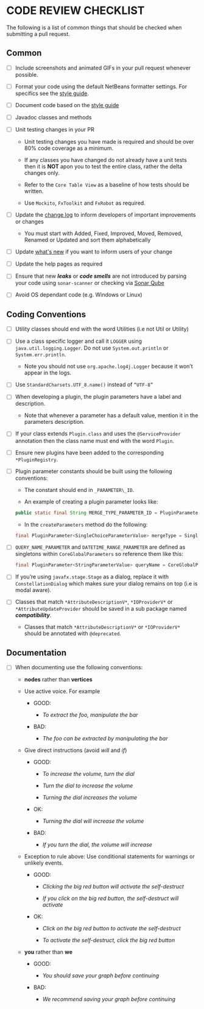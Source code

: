 # CODE REVIEW CHECKLIST

The following is a list of common things that should be checked when
submitting a pull request.


## Common

- [ ] Include screenshots and animated GIFs in your pull request
    whenever possible.

- [ ] Format your code using the default NetBeans formatter settings.
    For specifics see the [style guide](STYLE_GUIDELINES.md).

- [ ] Document code based on the [style guide](STYLE_GUIDELINES.md)

- [ ] Javadoc classes and methods

- [ ] Unit testing changes in your PR

    - Unit testing changes you have made is required and should be
    over 80% code coverage as a minimum.

    - If any classes you have changed do not already have a unit tests
    then it is **NOT** apon you to test the entire class, rather the
    delta changes only.

    - Refer to the `Core Table View` as a baseline of how tests should
    be written.

    - Use `Mockito`, `FxToolkit` and `FxRobot` as required.

- [ ] Update the [change log](CHANGELOG.md) to inform developers of
    important improvements or changes

    -   You must start with Added, Fixed, Improved, Moved, Removed,
        Renamed or Updated and sort them alphabetically

- [ ] Update [what's new](CoreWhatsNewView/src/au/gov/asd/tac/constellation/views/whatsnew/whatsnew.txt)
    if you want to inform users of your change

- [ ] Update the help pages as required

- [ ] Ensure that new ***leaks*** or ***code smells*** are not
    introduced by parsing your code using `sonar-scanner` or checking
    via [Sonar Qube](https://sonarcloud.io)

- [ ] Avoid OS dependant code (e.g. Windows or Linux)


## Coding Conventions

- [ ] Utility classes should end with the word Utilities (i.e not Util
    or Utility)

- [ ] Use a class specific logger and call it `LOGGER` using
    `java.util.logging.Logger`. Do not use `System.out.println` or
    `System.err.println`.

    -   Note you should not use `org.apache.log4j.Logger` because it
        won’t appear in the logs.

- [ ] Use `StandardCharsets.UTF_8.name()` instead of `“UTF-8”`

- [ ] When developing a plugin, the plugin parameters have a label and
    description.

    -   Note that whenever a parameter has a default value, mention it
        in the parameters description.

- [ ] If your class extends `Plugin.class` and uses the
    `@ServiceProvider` annotation then the class name must end with the
    word `Plugin`.

- [ ] Ensure new plugins have been added to the corresponding
    `*PluginRegistry`.

- [ ] Plugin parameter constants should be built using the following
    conventions:

    -   The constant should end in `_PARAMETER\_ID`.

    -   An example of creating a plugin parameter looks like:

    ``` java
    public static final String MERGE_TYPE_PARAMETER_ID = PluginParameter.buildId(MergeNodesPlugin.class, "merge_type");
    ```

    -   In the `createParameters` method do the following:

    ``` java
    final PluginParameter<SingleChoiceParameterValue> mergeType = SingleChoiceParameterType.build(MERGE_TYPE_PARAMETER_ID);
    ```

- [ ] `QUERY_NAME_PARAMETER` and `DATETIME_RANGE_PARAMETER` are defined
    as singletons within `CoreGlobalParameters` so reference them like this:

    ``` java
    final PluginParameter<StringParameterValue> queryName = CoreGlobalParameters.QUERY_NAME_PARAMETER;
    ```

- [ ] If you’re using `javafx.stage.Stage` as a dialog, replace it with
    `ConstellationDialog` which makes sure your dialog remains on top
    (i.e is modal aware).

- [ ] Classes that match `*AttributeDescriptionV*`, `*IOProviderV*` or
    `*AttributeUpdateProvider` should be saved in a sub package named
    ***compatibility***.

    -   Classes that match `*AttributeDescriptionV*` or `*IOProviderV*`
        should be annotated with `@deprecated`.


## Documentation

- [ ] When documenting use the following conventions:

    -   **nodes** rather than **vertices**

    -   Use active voice. For example

        -   GOOD:

            -   *To extract the foo, manipulate the bar*

        -   BAD:

            -   *The foo can be extracted by manipulating the bar*

    -   Give direct instructions (avoid *will* and *if*)

        -   GOOD:

            -   *To increase the volume, turn the dial*

            -   *Turn the dial to increase the volume*

            -   *Turning the dial increases the volume*

        -   OK:

            -   *Turning the dial will increase the volume*

        -   BAD:

            -   *If you turn the dial, the volume will increase*

    -   Exception to rule above: Use conditional statements for warnings
        or unlikely events.

        -   GOOD:

            -   *Clicking the big red button will activate the
                self-destruct*

            -   *If you click on the big red button, the self-destruct
                will activate*

        -   OK:

            -   *Click on the big red button to activate the
                self-destruct*

            -   *To activate the self-destruct, click the big red
                button*

    -   **you** rather than **we**

        -   GOOD:

            -   *You should save your graph before continuing*

        -   BAD:
            -   *We recommend saving your graph before continuing*
